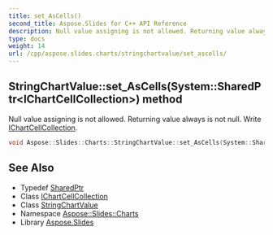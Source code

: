 ```yaml
---
title: set_AsCells()
second_title: Aspose.Slides for C++ API Reference
description: Null value assigning is not allowed. Returning value always is not null. Write IChartCellCollection.
type: docs
weight: 14
url: /cpp/aspose.slides.charts/stringchartvalue/set_ascells/
---
```

## StringChartValue::set_AsCells(System::SharedPtr\<IChartCellCollection\>) method


Null value assigning is not allowed. Returning value always is not null. Write [IChartCellCollection](../../ichartcellcollection/).

```cpp
void Aspose::Slides::Charts::StringChartValue::set_AsCells(System::SharedPtr<IChartCellCollection> value) override
```

## See Also

* Typedef [SharedPtr](../../system/sharedptr/)
* Class [IChartCellCollection](../ichartcellcollection/)
* Class [StringChartValue](./)
* Namespace [Aspose::Slides::Charts](../)
* Library [Aspose.Slides](../../)